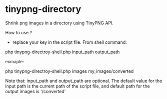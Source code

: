 # tinypng-directory
Shrink png images in a directory using TinyPNG API.  

How to use ? 

- replace your key in the script file.
From shell command:

php tinypng-directroy-shell.php input_path output_path 

exmaple:

php tinypng-directroy-shell.php images my_images/converted 

Note that: input_path and output_path are optional. The default value for the input path is the current path of the script file, and default path for the output images is '/converted'

